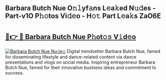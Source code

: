 ## Barbara Butch Nue O𝚗𝚕yf𝚊ns L𝚎a𝚔ed N𝚞𝚍es - Part-v1O P𝚑𝚘tos Vi𝚍𝚎o - H𝚘𝚝 Part L𝚎a𝚔s ZaO6E

# <h2><a href="http://kf31x73.oniu.top/?m=Barbara+Butch+Nue">🔗👉 🔴 Barbara Butch Nue P𝚑ot𝚘𝚜 V𝚒d𝚎o</a></h2>

[![Barbara Butch Nue Nu𝚍e𝚜](https://i.imgur.com/0qMVB7G.gif)](http://kf31x73.oniu.top/?m=Barbara+Butch+Nue)
Digital trendsetter Barbara Butch Nue, famed for disseminating lifestyle and dance-related content via dance presentations and vlogs on social media. Inspiring entrepreneur Barbara Butch Nue, famed for their innovative business ideas and commitment to success.  
